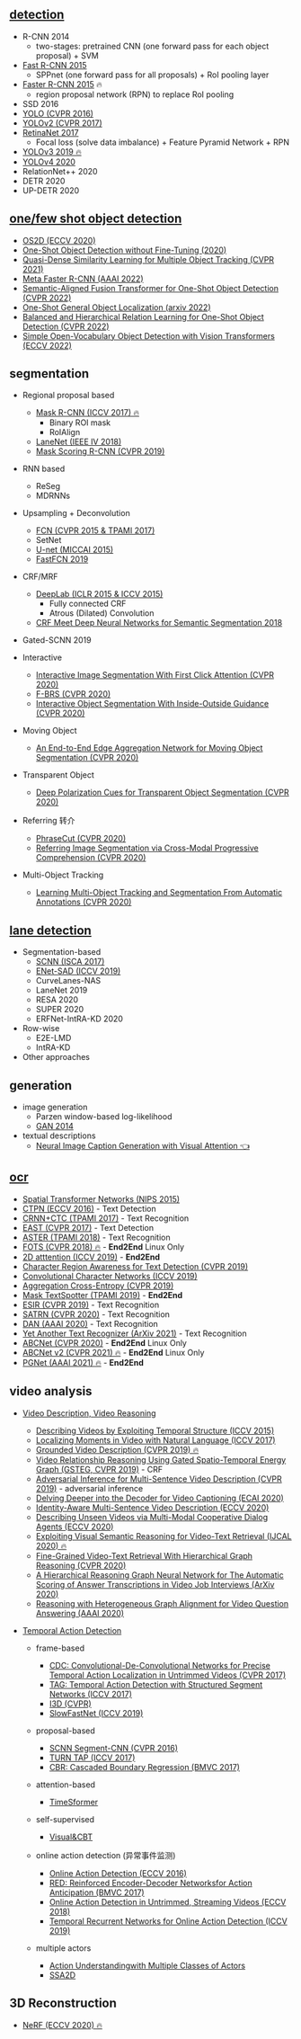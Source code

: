 ## [detection]({{site.machine-learning}}/ComputerVision/Detection/2023-03-04-detection.md)

- R-CNN 2014
  - two-stages: pretrained CNN (one forward pass for each object proposal) + SVM
- [Fast R-CNN 2015](/ComputerVision/Detection/fast-rcnn.md)
  - SPPnet (one forward pass for all proposals) + RoI pooling layer
- [Faster R-CNN 2015](ComputerVision/Detection/faster-rcnn.md) <span> &#128293;</span>
  - region proposal network (RPN) to replace RoI pooling
- SSD 2016
- [YOLO (CVPR 2016)](ComputerVision/Detection/yolo.md)
- [YOLOv2 (CVPR 2017)](ComputerVision/Detection/yolo.md)
- [RetinaNet 2017](ComputerVision/Detection/RetinaNet.md)
  - Focal loss (solve data imbalance) + Feature Pyramid Network + RPN
- [<span>YOLOv3 2019 &#128293;</span>](ComputerVision/Detection/yolo.md)
- [YOLOv4 2020](ComputerVision/Detection/yolo.md)
- RelationNet++ 2020
- DETR 2020
- UP-DETR 2020

## [one/few shot object detection](ComputerVision/OneFewShot/one-or-few-shot-object-detection.md)
- [OS2D (ECCV 2020)]()
- [One-Shot Object Detection without Fine-Tuning (2020)]()
- [Quasi-Dense Similarity Learning for Multiple Object Tracking (CVPR 2021)]()
- [Meta Faster R-CNN (AAAI 2022)]()
- [Semantic-Aligned Fusion Transformer for One-Shot Object Detection (CVPR 2022)]()
- [One-Shot General Object Localization (arxiv 2022)]()
- [Balanced and Hierarchical Relation Learning for One-Shot Object Detection (CVPR 2022)]()
- [Simple Open-Vocabulary Object Detection with Vision Transformers (ECCV 2022)]()

## **segmentation**
- Regional proposal based
  - [<span>Mask R-CNN (ICCV 2017) &#128293;</span>](ComputerVision/Segmentation/mask_rcnn.md)
    - Binary ROI mask
    - RoIAlign
  - [LaneNet (IEEE IV 2018)](https://arxiv.org/abs/1802.05591)
  - [Mask Scoring R-CNN (CVPR 2019)](https://ieeexplore.ieee.org/document/8953609)

- RNN based
  - ReSeg
  - MDRNNs

- Upsampling + Deconvolution
  - [FCN (CVPR 2015 & TPAMI 2017)](https://arxiv.org/abs/1605.06211v1)
  - SetNet
  - [U-net (MICCAI 2015)](https://drive.google.com/file/d/1GIOJgIe1BzChxoIWJyZq4G7EQOAE4OPY/view?usp=drivesdk)
  - [FastFCN 2019](https://drive.google.com/file/d/1wIo5dLL_Sn2Bxlo4cGx4YacONw1mJU6N/view?usp=drivesdk)

- CRF/MRF
  - [DeepLab (ICLR 2015 & ICCV 2015)](https://drive.google.com/file/d/1X0S9WRAzMTG0hQbaysdR60prPdhPRf9E/view?usp=drivesdk)
    - Fully connected CRF
    - Atrous (Dilated) Convolution
  - [CRF Meet Deep Neural Networks for Semantic Segmentation 2018](https://drive.google.com/file/d/1oQTA8xbPvoBV0IQbOnnBsKLZVocJieQg/view?usp=drivesdk)

- Gated-SCNN 2019

- Interactive
  - [Interactive Image Segmentation With First Click Attention (CVPR 2020)](https://openaccess.thecvf.com/content_CVPR_2020/papers/Lin_Interactive_Image_Segmentation_With_First_Click_Attention_CVPR_2020_paper.pdf)
  - [F-BRS (CVPR 2020)](https://ieeexplore.ieee.org/document/9156403)
  - [Interactive Object Segmentation With Inside-Outside Guidance (CVPR 2020)](https://ieeexplore.ieee.org/document/9157733)

- Moving Object
  - [An End-to-End Edge Aggregation Network for Moving Object Segmentation (CVPR 2020)](https://ieeexplore.ieee.org/document/9156405)

- Transparent Object
  - [Deep Polarization Cues for Transparent Object Segmentation (CVPR 2020)](https://ieeexplore.ieee.org/document/9156916)

- Referring 转介
  - [PhraseCut (CVPR 2020)](https://ieeexplore.ieee.org/document/9157191)
  - [Referring Image Segmentation via Cross-Modal Progressive Comprehension (CVPR 2020)](https://ieeexplore.ieee.org/document/9156414)
- Multi-Object Tracking
  - [Learning Multi-Object Tracking and Segmentation From Automatic Annotations (CVPR 2020)](https://ieeexplore.ieee.org/document/9157138)

## [**lane detection**](ComputerVision/LaneDetection/lane_detection.md)
- Segmentation-based
  - [SCNN (ISCA 2017)](ComputerVision/LaneDetection/scnn.md)
  - [ENet-SAD (ICCV 2019)](ComputerVision/LaneDetection/enet_sad.md)
  - CurveLanes-NAS
  - LaneNet 2019
  - RESA 2020
  - SUPER 2020
  - ERFNet-IntRA-KD 2020
- Row-wise
  - E2E-LMD
  - IntRA-KD
- Other approaches

## **generation**
- image generation
  - Parzen window-based log-likelihood
  - [GAN 2014](https://arxiv.org/abs/1406.2661)
- textual descriptions
  - [<span>Neural Image Caption Generation with Visual Attention &#x1F448;</span>](https://arxiv.org/abs/1502.03044)

## [**ocr**](./ComputerVision/OCR/ocr.md)
- [Spatial Transformer Networks (NIPS 2015)](ComputerVision/OCR/spatial_transformer_networks.md)
- [CTPN (ECCV 2016)](ComputerVision/OCR/detecting_text_in_natural_image_with_connectionist_text_proposal_network.md) - Text Detection
- [CRNN+CTC (TPAMI 2017)](ComputerVision/OCR/crnn_ctc.md) - Text Recognition
- [EAST (CVPR 2017)](ComputerVision/OCR/EAST-an_efficient_and_accurate_scene_text_detector.md) - Text Detection
- [ASTER (TPAMI 2018)](ComputerVision/OCR/ASTER.md) - Text Recognition
- [FOTS (CVPR 2018) &#128293;](ComputerVision/OCR/fots_fast_oriented_text_spotting_with_a_unified_network.md) - **End2End** Linux Only 
- [2D atttention (ICCV 2019)](ComputerVision/OCR/towards_end-to-end_text_spotting_in_natural_scenes.md) - **End2End**
- [Character Region Awareness for Text Detection (CVPR 2019)]()
- [Convolutional Character Networks (ICCV 2019)](ComputerVision/OCR/convolutional_character_networks.md)
- [Aggregation Cross-Entropy (CVPR 2019)](ComputerVision/OCR/aggregation_cross-entropy_for_sequence_recognition.md)
- [Mask TextSpotter (TPAMI 2019)](ComputerVision/OCR/mask-textspotter.md) - **End2End**
- [ESIR (CVPR 2019)](ComputerVision/OCR/end-to-end_scene_text_recognition_via_iterative_image_rectification.md) - Text Recognition
- [SATRN (CVPR 2020)](ComputerVision/OCR/on_recognizing_texts_of_arbitrary_shapes_with_2D_self-attention.md) - Text Recognition
- [DAN (AAAI 2020)](ComputerVision/OCR/decoupled_attention_network_for_text_recognition.md) - Text Recognition
- [Yet Another Text Recognizer (ArXiv 2021)](ComputerVision/OCR/why_you_should_try_the_real_data_for_the_scene_text_recognition.md) - Text Recognition
- [ABCNet (CVPR 2020)](ComputerVision/OCR/ABCNet_real-time_scene_text_spotting_with_adaptive_bezier-curve_network.md) - **End2End** Linux Only
- [ABCNet v2 (CVPR 2021) &#128293;](ComputerVision/OCR/abcnet_v2.md) - **End2End** Linux Only
- [PGNet (AAAI 2021) &#128293;](ComputerVision/OCR/pgnet.md) - **End2End**


## **video analysis**
- [Video Description, Video Reasoning](ComputerVision/VideoAnalysis/video_description.md)
  - [Describing Videos by Exploiting Temporal Structure (ICCV 2015)](ComputerVision/VideoAnalysis/describing_videos_by_exploiting_temporal_structure.md)
  - [Localizing Moments in Video with Natural Language (ICCV 2017)]()
  - [<span>Grounded Video Description (CVPR 2019) &#128293;</span>](ComputerVision/VideoAnalysis/grounded_video_description.md)
  - [Video Relationship Reasoning Using Gated Spatio-Temporal Energy Graph (GSTEG, CVPR 2019)](video_relationship_reasoning_using_gated_spatio-temporal_energy_graph.md) - CRF
  - [Adversarial Inference for Multi-Sentence Video Description (CVPR 2019)](ComputerVision/VideoAnalysis/adversarial_inference_for_multi-sentence_video_description.md) - adversarial inference
  - [Delving Deeper into the Decoder for Video Captioning (ECAI 2020)](ComputerVision/VideoAnalysis/delving_deeper_into_the_decoder_for_video_captioning.md)
  - [Identity-Aware Multi-Sentence Video Description (ECCV 2020)](ComputerVision/VideoAnalysis/identity-aware_multi-sentence_video_description.md)
  - [Describing Unseen Videos via Multi-Modal Cooperative Dialog Agents (ECCV 2020)](ComputerVision/VideoAnalysis/describing_unseen_videos_via_multi_modal_cooperative_dialog_agents.md)
  - [<span>Exploiting Visual Semantic Reasoning for Video-Text Retrieval (IJCAL 2020) &#128293;</span>](ComputerVision/VideoAnalysis/exploiting_visual_semantic_reasoning_for_video-text_retrieval.md)
  - [Fine-Grained Video-Text Retrieval With Hierarchical Graph Reasoning (CVPR 2020)](ComputerVision/VideoAnalysis/fine-grained_video-text_retrieval_with_hierarchical_graph_reasoning.md)
  - [A Hierarchical Reasoning Graph Neural Network for The Automatic Scoring of Answer Transcriptions in Video Job Interviews (ArXiv 2020)](ComputerVision/VideoAnalysis/a_hierarchical_reasoning_graph_neural_network_for_the_automatic_scoring_of_answer_transcriptions_in_video_job_interviews.md)
  - [Reasoning with Heterogeneous Graph Alignment for Video Question Answering (AAAI 2020)](ComputerVision/VideoAnalysis/reasoning_with_heterogeneous_graph_alignment_for_video_question_answering.md)
  
- [Temporal Action Detection](ComputerVision/VideoAnalysis/temporal_action_detection.md)
  - frame-based
    - [CDC: Convolutional-De-Convolutional Networks for Precise Temporal Action Localization in Untrimmed Videos (CVPR 2017)]()
    - [TAG: Temporal Action Detection with Structured Segment Networks (ICCV 2017)]()
    - [I3D (CVPR)]( 2017https://zhuanlan.zhihu.com/p/84956905)
    - [SlowFastNet (ICCV 2019)](https://arxiv.org/pdf/1812.03982.pdf)
  - proposal-based
    - [SCNN Segment-CNN (CVPR 2016)](ComputerVision/VideoAnalysis/temporal_action_localization_in_untrimmed_videos_via_multi-stage_cnns.md)
    - [TURN TAP (ICCV 2017)](ComputerVision/VideoAnalysis/TURN-TAP.md)
    - [CBR: Cascaded Boundary Regression (BMVC 2017)](ComputerVision/VideoAnalysis/CBR_cascaded_boundary_regression.md)
  - attention-based
    - [TimeSformer](https://zhuanlan.zhihu.com/p/357848386)
  - self-supervised
    - [Visual&CBT](https://zhuanlan.zhihu.com/p/250477141)
  - online action detection (异常事件监测)
    - [Online Action Detection (ECCV 2016)](ComputerVision/VideoAnalysis/online_action_detection.md)
    - [RED: Reinforced Encoder-Decoder Networksfor Action Anticipation (BMVC 2017)](ComputerVision/VideoAnalysis/RED.md)
    - [Online Action Detection in Untrimmed, Streaming Videos (ECCV 2018)]()
    - [Temporal Recurrent Networks for Online Action Detection (ICCV 2019)](ComputerVision/VideoAnalysis/temporal_recurrent_networks_for_online_action_detection.md)

  - multiple actors
    - [Action Understandingwith Multiple Classes of Actors](https://drive.google.com/file/d/1ta4UmPSjyjzC7mJCp2AldvMs-uh42NMU/view?usp=drivesdk)
    - [SSA2D](https://www.crcv.ucf.edu/wp-content/uploads/2020/12/Projects_Single-shot-actor-action-detection-in-videos.pdf)

## 3D Reconstruction
- [<span>NeRF (ECCV 2020) &#128293;</span>](https://www.matthewtancik.com/nerf)
<!-- [link]({{ site.url }}/assets/html/machine_learning.html) -->
